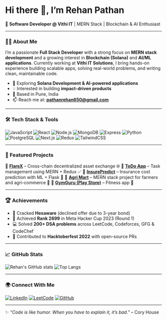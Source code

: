# Hi there 👋, I’m Rehan Pathan

🚀 **Software Developer @ Vithi IT** | MERN Stack | Blockchain & AI Enthusiast

---

### 👨‍💻 About Me

I’m a passionate **Full Stack Developer** with a strong focus on **MERN stack development** and a growing interest in **Blockchain (Solana)** and **AI/ML applications**. Currently working at **Vithi IT Solutions**, I bring hands-on experience building scalable apps, solving real-world problems, and writing clean, maintainable code.

* 🌱 Exploring **Solana Development & AI-powered applications**
* 💡 Interested in building **impact-driven products**
* 📍 Based in Pune, India
* 📫 Reach me at: **[pathanrehan650@gmail.com](mailto:pathanrehan650@gmail.com)**

---

### 🛠 Tech Stack & Tools

![JavaScript](https://img.shields.io/badge/JavaScript-F7DF1E?logo=javascript\&logoColor=black)
![React](https://img.shields.io/badge/React-20232A?logo=react\&logoColor=61DAFB)
![Node.js](https://img.shields.io/badge/Node.js-339933?logo=node.js\&logoColor=white)
![MongoDB](https://img.shields.io/badge/MongoDB-47A248?logo=mongodb\&logoColor=white)
![Express](https://img.shields.io/badge/Express.js-000000?logo=express\&logoColor=white)
![Python](https://img.shields.io/badge/Python-3776AB?logo=python\&logoColor=white)
![PostgreSQL](https://img.shields.io/badge/PostgreSQL-316192?logo=postgresql\&logoColor=white)
![Next.js](https://img.shields.io/badge/Next.js-000000?logo=next.js\&logoColor=white)
![Redux](https://img.shields.io/badge/Redux-764ABC?logo=redux\&logoColor=white)
![TailwindCSS](https://img.shields.io/badge/TailwindCSS-38B2AC?logo=tailwind-css\&logoColor=white)

---

### 📌 Featured Projects

🔹 **[FlareX](#)** – Cross-chain decentralized asset exchange 🌐
🔹 **[ToDo App](https://todo-taupe-nu-28.vercel.app/)** – Task management using MERN + Redux ✅
🔹 **[InsurePredict](#)** – Insurance cost prediction with ML + Flask 🔮
🔹 **[Agri Mart](#)** – MERN stack project for farmers and agri-commerce 🌱
🔹 **[GymGuru (Play Store)](https://play.google.com/store/apps/details?id=com.gymguru)** – Fitness app 📱

---

### 🏆 Achievements

* 🎯 Cracked **Hexaware** (declined offer due to 3-year bond)
* 🏅 Achieved **Rank 2699** in Meta Hacker Cup 2023 (Round 1)
* 💻 Solved **200+ DSA problems** across LeetCode, Codeforces, GFG & CodeChef
* 🎉 Contributed to **Hacktoberfest 2022** with open-source PRs

---

### 📈 GitHub Stats

![Rehan's GitHub stats](https://github-readme-stats.vercel.app/api?username=rehanpathan650\&show_icons=true\&theme=tokyonight)
![Top Langs](https://github-readme-stats.vercel.app/api/top-langs/?username=rehanpathan650\&layout=compact\&theme=tokyonight)

---

### 🌍 Connect With Me

[![LinkedIn](https://img.shields.io/badge/LinkedIn-0A66C2?logo=linkedin\&logoColor=white)](https://www.linkedin.com/in/rehan-pathan-ab059a227/)
[![LeetCode](https://img.shields.io/badge/LeetCode-FFA116?logo=leetcode\&logoColor=black)](https://leetcode.com/rehan491/)
[![GitHub](https://img.shields.io/badge/GitHub-181717?logo=github\&logoColor=white)](https://github.com/rehanpathan650)

---

✨ *“Code is like humor. When you have to explain it, it’s bad.”* – Cory House
